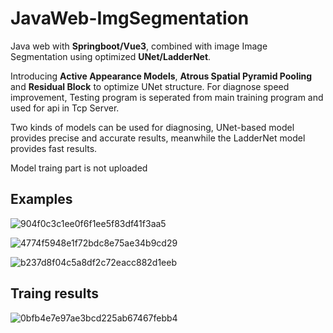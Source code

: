 # JavaWeb-ImgSegmentation

Java web with **Springboot/Vue3**, combined with image Image Segmentation using optimized **UNet/LadderNet**.

Introducing **Active Appearance Models**, **Atrous Spatial Pyramid Pooling** and **Residual Block** to optimize UNet structure. For diagnose speed improvement, Testing program is seperated from main training program and used for api in Tcp Server.

Two kinds of models can be used for diagnosing, UNet-based model provides precise and accurate results, meanwhile the LadderNet model provides fast results.

Model traing part is not uploaded


## Examples

![904f0c3c1ee0f6f1ee5f83df41f3aa5](https://user-images.githubusercontent.com/113314216/189703235-ce28b50e-f4a5-4c4d-ad6a-aa36f741a9ae.png)

![4774f5948e1f72bdc8e75ae34b9cd29](https://user-images.githubusercontent.com/113314216/189703257-bd5388fc-0746-4374-81b6-e8c4b53dbc82.png)

![b237d8f04c5a8df2c72eacc882d1eeb](https://user-images.githubusercontent.com/113314216/189703279-6b75ecef-8a06-4030-afb8-fcfc1023926d.png)


## Traing results

![0bfb4e7e97ae3bcd225ab67467febb4](https://user-images.githubusercontent.com/113314216/189703353-1f1ce2d1-0239-4749-9603-1488dd8f23bf.png)
